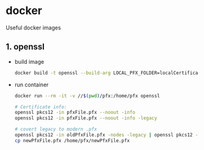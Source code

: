# docker

Useful docker images

## 1. openssl

- build image

  ```bash
  docker build -t openssl --build-arg LOCAL_PFX_FOLDER=localCertificatesFolderName -f Dockerfile_openssl .
  ```

- run container

  ```bash
  docker run --rm -it -v //$(pwd)/pfx:/home/pfx openssl

  # Certificate info:
  openssl pkcs12 -in pfxFile.pfx --noout -info
  openssl pkcs12 -in pfxFile.pfx --noout -info -legacy

  # covert legacy to modern .pfx
  openssl pkcs12 -in oldPfxFile.pfx -nodes -legacy | openssl pkcs12 -export -out newPfxFile.pfx
  cp newPfxFile.pfx /home/pfx/newPfxFile.pfx
  ```
